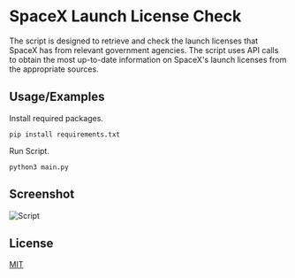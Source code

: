 # SpaceX Launch License Check

The script is designed to retrieve and check the launch licenses that SpaceX has from relevant government agencies. The script uses API calls to obtain the most up-to-date information on SpaceX's launch licenses from the appropriate sources.



## Usage/Examples

Install required packages.

```
pip install requirements.txt
```

Run Script.
```
python3 main.py
```


## Screenshot

![Script](https://ibb.co/SssK5qs)


## License

[MIT](https://choosealicense.com/licenses/mit/)

